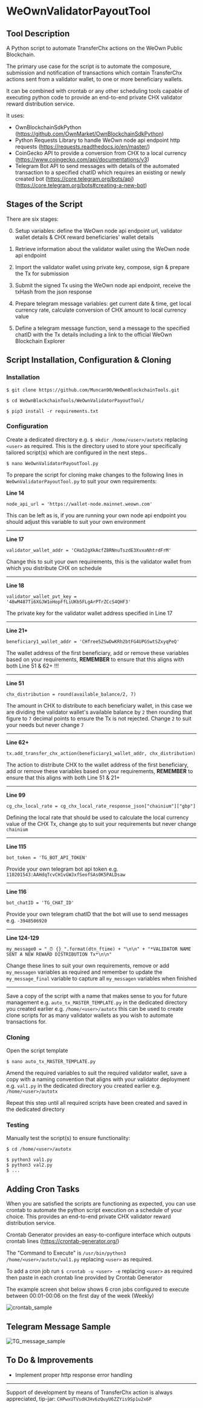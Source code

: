# WeOwnValidatorPayoutTool

## Tool Description

A Python script to automate TransferChx actions on the WeOwn Public Blockchain.

The primary use case for the script is to automate the composure, submission and notification of transactions which contain TransferChx actions sent from a validator wallet, to one or more beneficiary wallets.

It can be combined with crontab or any other scheduling tools capable of executing python code to provide an end-to-end private CHX validator reward distribution service.

It uses:
* OwnBlockchainSdkPython (https://github.com/OwnMarket/OwnBlockchainSdkPython)
* Python Requests Library to handle WeOwn node api endpoint http requests (https://requests.readthedocs.io/en/master/)
* CoinGecko API to provide a conversion from CHX to a local currency (https://www.coingecko.com/api/documentations/v3)
* Telegram Bot API to send messages with details of the automated transaction to a specified chatID which requires an existing or newly created bot (https://core.telegram.org/bots/api) (https://core.telegram.org/bots#creating-a-new-bot)

## Stages of the Script

There are six stages:

0. Setup variables: define the WeOwn node api endpoint url, validator wallet details & CHX reward beneficiaries' wallet details

1. Retrieve information about the validator wallet using the WeOwn node api endpoint

2. Import the validator wallet using private key, compose, sign & prepare the Tx for submission

3. Submit the signed Tx using the WeOwn node api endpoint, receive the txHash from the json response

4. Prepare telegram message variables: get current date & time, get local currency rate, calculate conversion of CHX amount to local currency value

5. Define a telegram message function, send a message to the specified chatID with the Tx details including a link to the official WeOwn Blockchain Explorer

## Script Installation, Configuration & Cloning

### Installation

```
$ git clone https://github.com/Muncan90/WeOwnBlockchainTools.git
```

```
$ cd WeOwnBlockchainTools/WeOwnValidatorPayoutTool/
```

```
$ pip3 install -r requirements.txt
```

### Configuration

Create a dedicated directory e.g. `$ mkdir /home/<user>/autotx` replacing `<user>` as required. This is the directory used to store your specifically tailored script(s) which are configured in the next steps..

```
$ nano WeOwnValidatorPayoutTool.py
```

To prepare the script for cloning make changes to the following lines in `WeOwnValidatorPayoutTool.py` to suit your own requirements:

**Line 14**

```
node_api_url = 'https://wallet-node.mainnet.weown.com'
```

This can be left as is, if you are running your own node api endpoint you should adjust this variable to suit your own environment

___

**Line 17**

```
validator_wallet_addr = 'CHa52gXkAcfZ8RNnuTszdE3XvxaNhtrdFrM'
```
Change this to suit your own requirements, this is the validator wallet from which you distribute CHX on schedule

___

**Line 18**

```
validator_wallet_pvt_key = '48wM487Ti6XGJW1oHopFfLiUKb5FLgArPTrZCcS4QHF3'
```

The private key for the validator wallet address specified in Line 17

___

**Line 21+**

```
beneficiary1_wallet_addr = 'CHfree5ZSwDwKRh2btFG4UPGSwtSZxyqPeQ'
```

The wallet address of the first beneficiary, add or remove these variables based on your requirements, **REMEMBER** to ensure that this aligns with both Line 51 & 62+ !!!

___

**Line 51**

```
chx_distribution = round(available_balance/2, 7)
```

The amount in CHX to distribute to each beneficiary wallet, in this case we are dividing the validator wallet's available balance by `2` then rounding that figure to `7` decimal points to ensure the Tx is not rejected. Change `2` to suit your needs but never change `7`

___

**Line 62+**

```
tx.add_transfer_chx_action(beneficiary1_wallet_addr, chx_distribution)
```

The action to distribute CHX to the wallet address of the first beneficiary, add or remove these variables based on your requirements, **REMEMBER** to ensure that this aligns with both Line 51 & 21+

___

**Line 99**

```
cg_chx_local_rate = cg_chx_local_rate_response_json["chainium"]["gbp"]
```

Defining the local rate that should be used to calculate the local currency value of the CHX Tx, change `gbp` to suit your requirements but never change `chainium`

___

**Line 115**

```
bot_token = 'TG_BOT_API_TOKEN'
```

Provide your own telegram bot api token e.g. `110201543:AAHdqTcvCH1vGWJxfSeofSAs0K5PALDsaw`

___

**Line 116**

```
bot_chatID = 'TG_CHAT_ID'
```

Provide your own telegram chatID that the bot will use to send messages e.g. `-3948506920`

___

**Line 124-129**

```
my_message0 = "_⏰ {}_".format(dtn_ftime) + "\n\n" + "*VALIDATOR NAME SENT A NEW REWARD DISTRIBUTION Tx*\n\n"
```

Change these lines to suit your own requirements, remove or add `my_messagen` variables as required and remember to update the `my_message_final` variable to capture all `my_messagen` variables when finished

___

Save a copy of the script with a name that makes sense to you for future management e.g. `auto_tx_MASTER_TEMPLATE.py` in the dedicated directory you created earlier e.g. `/home/<user>/autotx` this can be used to create clone scripts for as many validator wallets as you wish to automate transactions for.

### Cloning

Open the script template

```
$ nano auto_tx_MASTER_TEMPLATE.py
```

Amend the required variables to suit the required validator wallet, save a copy with a naming convention that aligns with your validator deployment e.g. `val1.py` in the dedicated directory you created earlier e.g. `/home/<user>/autotx`

Repeat this step until all required scripts have been created and saved in the dedicated directory

### Testing

Manually test the script(s) to ensure functionality:

```
$ cd /home/<user>/autotx

$ python3 val1.py
$ python3 val2.py
$ ...

```


## Adding Cron Tasks

When you are satisfied the scripts are functioning as expected, you can use crontab to automate the python script execution on a schedule of your choice. This provides an end-to-end private CHX validator reward distribution service.

Crontab Generator provides an easy-to-configure interface which outputs crontab lines (https://crontab-generator.org/)

The "Command to Execute" is `/usr/bin/python3 /home/<user>/autotx/val1.py` replacing `<user>` as required.

To add a cron job run `$ crontab -u <user> -e` replacing `<user>` as required then paste in each crontab line provided by Crontab Generator

The example screen shot below shows 6 cron jobs configured to execute between 00:01-00:06 on the first day of the week (Weekly)

![crontab_sample](img/crontab_sample.png)

## Telegram Message Sample

![TG_message_sample](img/TG_message_sample.png)

## To Do & Improvements

* Implement proper http response error handling

___

Support of development by means of TransferChx action is always appreciated, tip-jar: `CHPwxUTVsdHJHv6zQuyU6ZZYis9Sp1u2x6P` 